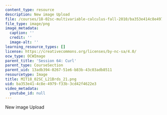 ```yaml
---
content_type: resource
description: New image Upload
file: /courses/18-02sc-multivariable-calculus-fall-2010/ba353e414c8e4979f33b3cd42f4622e3_MIT18_02SC_L21Brds_21.png
file_type: image/png
image_metadata:
  caption: ''
  credit: ''
  image-alt: ''
learning_resource_types: []
license: https://creativecommons.org/licenses/by-nc-sa/4.0/
ocw_type: OCWImage
parent_title: 'Session 64: Curl'
parent_type: CourseSection
parent_uid: 13adb394-0267-51e6-b83b-43c03adb8511
resourcetype: Image
title: MIT18_02SC_L21Brds_21.png
uid: ba353e41-4c8e-4979-f33b-3cd42f4622e3
video_metadata:
  youtube_id: null
---
```

New image Upload